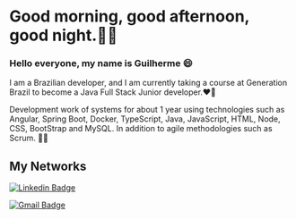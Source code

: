 # Good morning, good afternoon, good night.👋😃

### Hello everyone, my name is Guilherme 😄 

I am a Brazilian developer, and I am currently taking a course at Generation Brazil to become a Java Full Stack Junior developer.❤️🤩

Development work of systems for about 1 year using technologies such as Angular, Spring Boot, Docker, TypeScript, Java, JavaScript, HTML, Node, CSS, BootStrap and MySQL. In addition to agile methodologies such as Scrum. 👨‍💻 

## My Networks
[![Linkedin Badge](https://img.shields.io/badge/-Guilherme%20Marcionilo-6633cc?style=flat-square&logo=Linkedin&logoColor=white&link=https://www.linkedin.com/in/diego-schell-fernandes/)](https://www.linkedin.com/in/guilherme-marcionilo/) 

[![Gmail Badge](https://img.shields.io/badge/-guilhermemarcionilo@gmail.com-6633cc?style=flat-square&logo=Gmail&logoColor=white&link=mailto:guilherme.schell.guilhermemarcionilo@gmail.com)](mailto:guilhermemarcionilo@gmail.com)






